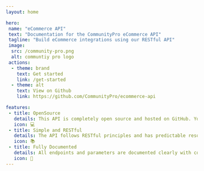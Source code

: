 ```yaml
---
layout: home

hero:
 name: "eCommerce API"
 text: "Documentation for the CommunityPro eCommerce API"
 tagline: "Build eCommerce integrations using our RESTful API"
 image:
  src: /community-pro.png
  alt: communtiy pro logo
 actions:
  - theme: brand
    text: Get started
    link: /get-started
  - theme: alt
    text: View on Github
    link: https://github.com/CommunityPro/ecommerce-api

features:
 - title: OpenSource
   details: This API is completely open source and hosted on GitHub. You can view code and contribute on our public repository.
   icon: 💻
 - title: Simple and RESTful
   details: The API follows RESTful principles and has predictable resource-oriented URLs and responses that are easy to understand and integrate with.
   icon: 📚
 - title: Fully Documented
   details: All endpoints and parameters are documented clearly with code samples for each API. We strive to keep documentation up-to-date as the API evolves.
   icon: 📖
---
```

